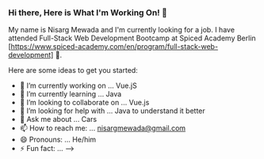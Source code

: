 ### Hi there, Here is What I'm Working On! 👋

My name is Nisarg Mewada and I'm currently looking for a job. I have attended Full-Stack Web Development Bootcamp at Spiced Academy Berlin [https://www.spiced-academy.com/en/program/full-stack-web-development] 🌱. 

Here are some ideas to get you started:

- 🔭 I’m currently working on ... Vue.jS
- 🌱 I’m currently learning ... Java
- 👯 I’m looking to collaborate on ... Vue.js
- 🤔 I’m looking for help with ... Java to understand it better
- 💬 Ask me about ... Cars
- 📫 How to reach me: ... nisargmewada@gmail.com
- 😄 Pronouns: ... He/him
- ⚡ Fun fact: ... 
-->
